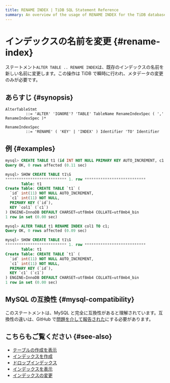 ```yaml
---
title: RENAME INDEX | TiDB SQL Statement Reference
summary: An overview of the usage of RENAME INDEX for the TiDB database.
---
```


# インデックスの名前を変更 {#rename-index}

ステートメント`ALTER TABLE .. RENAME INDEX`は、既存のインデックスの名前を新しい名前に変更します。この操作は TiDB で瞬時に行われ、メタデータの変更のみが必要です。

## あらすじ {#synopsis}

```ebnf+diagram
AlterTableStmt
         ::= 'ALTER' 'IGNORE'? 'TABLE' TableName RenameIndexSpec ( ',' RenameIndexSpec )*

RenameIndexSpec
         ::= 'RENAME' ( 'KEY' | 'INDEX' ) Identifier 'TO' Identifier
```

## 例 {#examples}

```sql
mysql> CREATE TABLE t1 (id INT NOT NULL PRIMARY KEY AUTO_INCREMENT, c1 INT NOT NULL, INDEX col1 (c1));
Query OK, 0 rows affected (0.11 sec)

mysql> SHOW CREATE TABLE t1\G
*************************** 1. row ***************************
       Table: t1
Create Table: CREATE TABLE `t1` (
  `id` int(11) NOT NULL AUTO_INCREMENT,
  `c1` int(11) NOT NULL,
  PRIMARY KEY (`id`),
  KEY `col1` (`c1`)
) ENGINE=InnoDB DEFAULT CHARSET=utf8mb4 COLLATE=utf8mb4_bin
1 row in set (0.00 sec)

mysql> ALTER TABLE t1 RENAME INDEX col1 TO c1;
Query OK, 0 rows affected (0.09 sec)

mysql> SHOW CREATE TABLE t1\G
*************************** 1. row ***************************
       Table: t1
Create Table: CREATE TABLE `t1` (
  `id` int(11) NOT NULL AUTO_INCREMENT,
  `c1` int(11) NOT NULL,
  PRIMARY KEY (`id`),
  KEY `c1` (`c1`)
) ENGINE=InnoDB DEFAULT CHARSET=utf8mb4 COLLATE=utf8mb4_bin
1 row in set (0.00 sec)
```

## MySQL の互換性 {#mysql-compatibility}

このステートメントは、MySQL と完全に互換性があると理解されています。互換性の違いは、GitHub で[問題を介して報告された](https://github.com/pingcap/tidb/issues/new/choose)にする必要があります。

## こちらもご覧ください {#see-also}

-   [テーブルの作成を表示](/sql-statements/sql-statement-show-create-table.md)
-   [インデックスを作成](/sql-statements/sql-statement-create-index.md)
-   [ドロップインデックス](/sql-statements/sql-statement-drop-index.md)
-   [インデックスを表示](/sql-statements/sql-statement-show-index.md)
-   [インデックスの変更](/sql-statements/sql-statement-alter-index.md)
